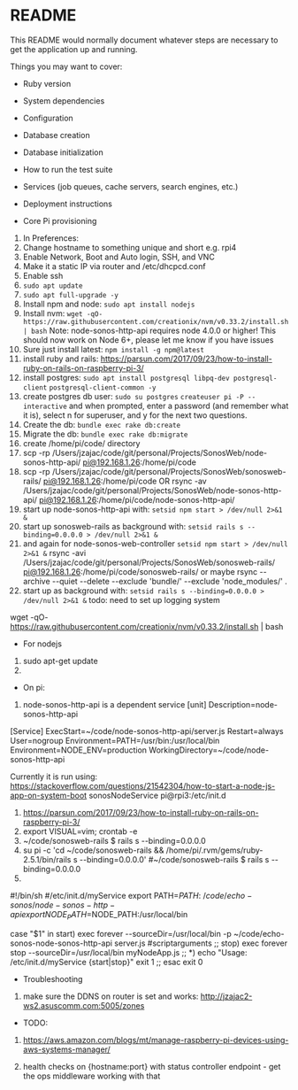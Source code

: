 # README

This README would normally document whatever steps are necessary to get the
application up and running.

Things you may want to cover:

* Ruby version

* System dependencies

* Configuration

* Database creation

* Database initialization

* How to run the test suite

* Services (job queues, cache servers, search engines, etc.)

* Deployment instructions
- Core Pi provisioning
1. In Preferences:
1. Change hostname to something unique and short e.g. rpi4
1. Enable Network, Boot and Auto login, SSH, and VNC
1. Make it a static IP via router and /etc/dhcpcd.conf
1. Enable ssh
1. `sudo apt update`
1. `sudo apt full-upgrade -y`
1. Install npm and node: `sudo apt install nodejs`
1. Install nvm: `wget -qO- https://raw.githubusercontent.com/creationix/nvm/v0.33.2/install.sh | bash`
   Note: node-sonos-http-api requires node 4.0.0 or higher! This should now work on Node 6+, please let me know if you have issues
1. Sure just install latest: `npm install -g npm@latest`
1. install ruby and rails: https://parsun.com/2017/09/23/how-to-install-ruby-on-rails-on-raspberry-pi-3/
1. install postgres: `sudo apt install postgresql libpq-dev postgresql-client`
`postgresql-client-common -y`
1. create postgres db user: `sudo su postgres`
`createuser pi -P --interactive` and when prompted, enter a password (and remember what it is), select n for superuser, and y for the next two questions.
1. Create the db: `bundle exec rake db:create`
1. Migrate the db: `bundle exec rake db:migrate` 
1. create /home/pi/code/<appname> directory
1. scp -rp /Users/jzajac/code/git/personal/Projects/SonosWeb/node-sonos-http-api/  pi@192.168.1.26:/home/pi/code
1. scp -rp /Users/jzajac/code/git/personal/Projects/SonosWeb/sonosweb-rails/ pi@192.168.1.26:/home/pi/code
OR
rsync -av /Users/jzajac/code/git/personal/Projects/SonosWeb/node-sonos-http-api/ pi@192.168.1.26:/home/pi/code/node-sonos-http-api/
1. start up node-sonos-http-api with: `setsid npm start > /dev/null 2>&1 &`
1. start up sonosweb-rails as background with: `setsid rails s --binding=0.0.0.0 > /dev/null 2>&1 &`
1. and again for node-sonos-web-controller `setsid npm start > /dev/null 2>&1 &`
rsync -avi /Users/jzajac/code/git/personal/Projects/SonosWeb/sonosweb-rails/ pi@192.168.1.26:/home/pi/code/sonosweb-rails/
or maybe
rsync --archive --quiet --delete --exclude 'bundle/' --exclude 'node_modules/' .
1. start up as background with: `setsid rails s --binding=0.0.0.0 > /dev/null 2>&1 &` 
todo: need to set up logging system

wget -qO- https://raw.githubusercontent.com/creationix/nvm/v0.33.2/install.sh | bash
- For nodejs
1. sudo apt-get update
1. 
- On pi:
1. node-sonos-http-api is a dependent service
[unit]
Description=node-sonos-http-api

[Service]
ExecStart=~/code/node-sonos-http-api/server.js
Restart=always
User=nogroup
Environment=PATH=/usr/bin:/usr/local/bin
Environment=NODE_ENV=production
WorkingDirectory=~/code/node-sonos-http-api


Currently it is run using:
https://stackoverflow.com/questions/21542304/how-to-start-a-node-js-app-on-system-boot
sonosNodeService
pi@rpi3:/etc/init.d 
1. https://parsun.com/2017/09/23/how-to-install-ruby-on-rails-on-raspberry-pi-3/
1. export VISUAL=vim; crontab -e
1. ~/code/sonosweb-rails $ rails s --binding=0.0.0.0
1. su pi -c 'cd ~/code/sonosweb-rails && /home/pi/.rvm/gems/ruby-2.5.1/bin/rails s --binding=0.0.0.0'
#~/code/sonosweb-rails $ rails s --binding=0.0.0.0
1. 
#!/bin/sh
#/etc/init.d/myService
export PATH=$PATH:~/code/echo-sonos/node-sonos-http-api
export NODE_PATH=$NODE_PATH:/usr/local/bin

case "$1" in
start)
exec forever --sourceDir=/usr/local/bin -p ~/code/echo-sonos-node-sonos-http-api server.js #scriptarguments
;;
stop)
exec forever stop --sourceDir=/usr/local/bin myNodeApp.js
;;
*)
echo "Usage: /etc/init.d/myService {start|stop}"
exit 1
;;
esac
exit 0

* Troubleshooting
1. make sure the DDNS on router is set and works: http://jzajac2-ws2.asuscomm.com:5005/zones


* TODO:
1. https://aws.amazon.com/blogs/mt/manage-raspberry-pi-devices-using-aws-systems-manager/

1. health checks on {hostname:port} with status controller endpoint - get the ops middleware working with that